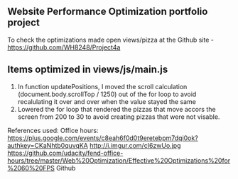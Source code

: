 ## Website Performance Optimization portfolio project

To check the optimizations made open views/pizza at the Github site - https://github.com/WH8248/Project4a

## Items optimized in views/js/main.js
1) In function updatePositions, I moved the scroll calculation (document.body.scrollTop / 1250) out of the for loop to avoid recalulating it over and over when the value stayed the same
2) Lowered the for loop that rendered the pizzas that move accors the screen from 200 to 30 to avoid creating pizzas that were not visable.

References used:
Office hours: https://plus.google.com/events/c8eah6f0d0t9eretebpm7dqi0ok?authkey=CKaNhtb0quvqKA
http://i.imgur.com/cI6zwUo.jpg
https://github.com/udacity/fend-office-hours/tree/master/Web%20Optimization/Effective%20Optimizations%20for%2060%20FPS
Github